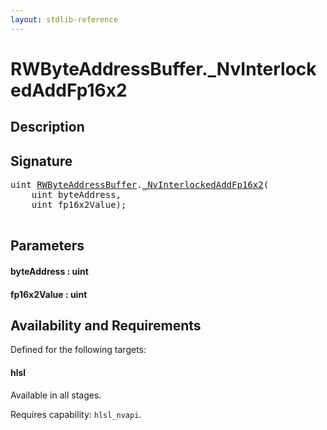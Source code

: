 ```yaml
---
layout: stdlib-reference
---
```


# RWByteAddressBuffer\.\_NvInterlockedAddFp16x2

## Description





## Signature 

<pre>
<span class="code_keyword">uint</span> <a href="/stdlib-reference/types/RWByteAddressBuffer/index" class="code_type">RWByteAddressBuffer</a>.<a href="/stdlib-reference/types/RWByteAddressBuffer/NvInterlockedAddFp16x2">_NvInterlockedAddFp16x2</a>(
    <span class="code_keyword">uint</span> <span class='code_param'>byteAddress</span>,
    <span class="code_keyword">uint</span> <span class='code_param'>fp16x2Value</span>);

</pre>

## Parameters

#### byteAddress  : uint
#### fp16x2Value  : uint

## Availability and Requirements

Defined for the following targets:

#### hlsl
Available in all stages.

Requires capability: `hlsl_nvapi`.


